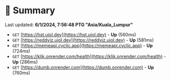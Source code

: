 # 📖 Summary
Last updated: **6/1/2024, 7:56:48 PTG "Asia/Kuala_Lumpur"**

- `GET` [https://hst.ujol.dev](https://hst.ujol.dev) - **Up** (560ms)
- `GET` [https://reddviz.ujol.dev](https://reddviz.ujol.dev) - **Up** (581ms)
- `GET` [https://memeapi.cyclic.app](https://memeapi.cyclic.app) - **Up** (724ms)
- `GET` [https://klik.onrender.com/health](https://klik.onrender.com/health) - **Up** (286ms)
- `GET` [https://dumb.onrender.com](https://dumb.onrender.com) - **Up** (760ms)
